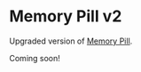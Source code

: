 # Memory Pill v2

Upgraded version of [Memory Pill](https://github.com/nickbild/memory_pill).

Coming soon!

